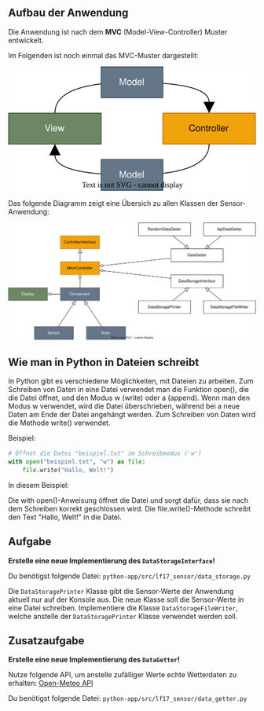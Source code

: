 ## Aufbau der Anwendung

Die Anwendung ist nach dem **MVC** (Model-View-Controller) Muster entwickelt.

Im Folgenden ist noch einmal das MVC-Muster dargestellt:

![MVC.drawio.svg](images%2FMVC.drawio.svg)

Das folgende Diagramm zeigt eine Übersich zu allen Klassen der Sensor-Anwendung:

![class_overview.svg](images%2Fclass_overview.svg)

## Wie man in Python in Dateien schreibt
In Python gibt es verschiedene Möglichkeiten, mit Dateien zu arbeiten. Zum Schreiben von Daten in eine Datei verwendet man die Funktion open(), die die Datei öffnet, und den Modus w (write) oder a (append). Wenn man den Modus w verwendet, wird die Datei überschrieben, während bei a neue Daten am Ende der Datei angehängt werden. Zum Schreiben von Daten wird die Methode write() verwendet.

Beispiel:

```python
# Öffnet die Datei "beispiel.txt" im Schreibmodus ('w')
with open("beispiel.txt", "w") as file:
    file.write("Hallo, Welt!")
```

In diesem Beispiel:

Die with open()-Anweisung öffnet die Datei und sorgt dafür, dass sie nach dem Schreiben korrekt geschlossen wird.
Die file.write()-Methode schreibt den Text "Hallo, Welt!" in die Datei.

## Aufgabe

**Erstelle eine neue Implementierung des `DataStorageInterface`!**

Du benötigst folgende Datei: `python-app/src/lf17_sensor/data_storage.py`

Die `DataStoragePrinter` Klasse gibt die Sensor-Werte der Anwendung aktuell nur auf der Konsole aus. Die neue Klasse soll die Sensor-Werte in eine Datei schreiben.
Implementiere die Klasse `DataStorageFileWriter`, welche anstelle der `DataStoragePrinter` Klasse verwendet werden soll.


## Zusatzaufgabe
**Erstelle eine neue Implementierung des `DataGetter`!**

Nutze folgende API, um anstelle zufälliger Werte echte Wetterdaten zu erhalten: [Open-Meteo API](https://open-meteo.com/en/docs)

Du benötigst folgende Datei: `python-app/src/lf17_sensor/data_getter.py`
